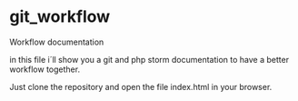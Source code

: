 # git_workflow
Workflow documentation

in this file i´ll show you a git and php storm documentation to have a better workflow together.

Just clone the repository and open the file index.html in your browser. 
